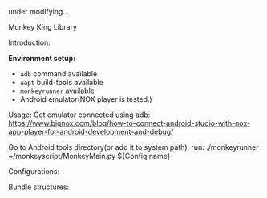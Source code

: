under modifying...

Monkey King Library

Introduction:

**Environment setup:**
- `adb` command available
- `aapt` build-tools available
- `monkeyrunner` available
- Android emulator(NOX player is tested.)

Usage:
Get emulator connected using adb:
https://www.bignox.com/blog/how-to-connect-android-studio-with-nox-app-player-for-android-development-and-debug/

Go to Android tools directory(or add it to system path), run:
./monkeyrunner ~/monkeyscript/MonkeyMain.py ${Config name}

Configurations:

Bundle structures:
